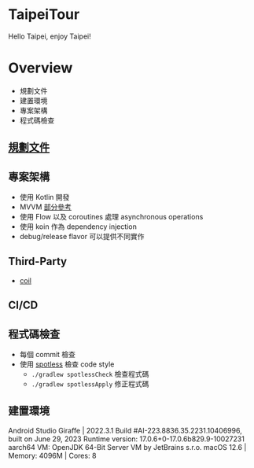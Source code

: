 # TaipeiTour
Hello Taipei, enjoy Taipei!

# Overview
- 規劃文件
- 建置環境
- 專案架構
- 程式碼檢查

## [規劃文件](https://docs.google.com/spreadsheets/d/1QpEoIRHtYI7vEpig8LWy-YfU5gadsuVDNbBDz73-r6g/edit#gid=0 "DOC")

## 專案架構
- 使用 Kotlin 開發
- MVVM [部分參考](https://github.com/android/architecture-samples "Android Architecture Samples")
- 使用 Flow 以及 coroutines 處理 asynchronous operations
- 使用 koin 作為 dependency injection
- debug/release flavor 可以提供不同實作

## Third-Party
- [coil](https://developer.android.com/jetpack/compose/graphics/images/loading#internet-loading "coil")

## CI/CD

## 程式碼檢查
- 每個 commit 檢查
- 使用 [spotless](https://github.com/diffplug/spotless "spotless") 檢查 code style
    - `./gradlew spotlessCheck` 檢查程式碼
    - `./gradlew spotlessApply` 修正程式碼

## 建置環境
Android Studio Giraffe | 2022.3.1
Build #AI-223.8836.35.2231.10406996, built on June 29, 2023
Runtime version: 17.0.6+0-17.0.6b829.9-10027231 aarch64
VM: OpenJDK 64-Bit Server VM by JetBrains s.r.o.
macOS 12.6 | Memory: 4096M | Cores: 8